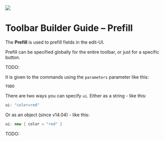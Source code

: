 ﻿---
uid: ToSic.Sxc.Services.ToolbarBuilder.Prefill
---

<img src="~/assets/features/toolbar.svg" class="feature">

# Toolbar Builder Guide – Prefill

The **Prefill** is used to prefill fields in the edit-UI. 

Prefill can be specified globally for the entire toolbar, or just for a specific button. 

TODO:

It is given to the commands using the `parameters` parameter like this:

```
TODO
```

There are two ways you can specify `ui`. 
Either as a string - like this:

```c#
ui: "color=red"
```

Or as an object (since v14.04) - like this: 

```c#
ui: new { color = "red" }
```

TODO: 
